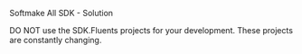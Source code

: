Softmake All SDK - Solution

DO NOT use the SDK.Fluents projects for your development. These projects are constantly changing.